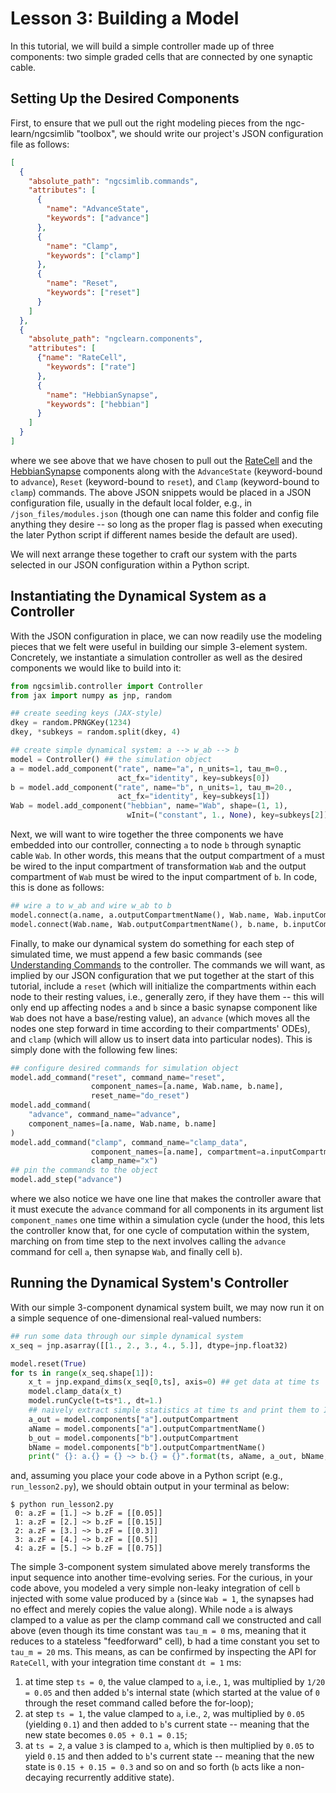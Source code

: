 # Lesson 3: Building a Model

In this tutorial, we will build a simple controller made up of three components:
two simple graded cells that are connected by one synaptic cable.

## Setting Up the Desired Components

First, to ensure that we pull out the right modeling pieces from the
ngc-learn/ngcsimlib "toolbox", we should write our project's JSON configuration
file as follows:

```json
[
  {
    "absolute_path": "ngcsimlib.commands",
    "attributes": [
      {
        "name": "AdvanceState",
        "keywords": ["advance"]
      },
      {
        "name": "Clamp",
        "keywords": ["clamp"]
      },
      {
        "name": "Reset",
        "keywords": ["reset"]
      }
    ]
  },
  {
    "absolute_path": "ngclearn.components",
    "attributes": [
      {"name": "RateCell",
        "keywords": ["rate"]
      },
      {
        "name": "HebbianSynapse",
        "keywords": ["hebbian"]
      }
    ]
  }
]
```

where we see above that we have chosen to pull out the
[RateCell](ngclearn.components.neurons.graded.rateCell) and
the [HebbianSynapse](ngclearn.components.synapses.hebbian.hebbianSynapse)
components along with the `AdvanceState` (keyword-bound to `advance`),
`Reset` (keyword-bound to `reset`), and `Clamp` (keyword-bound to `clamp`) commands.
The above JSON snippets would be placed in a JSON configuration file, usually
in the default local folder, e.g., in `/json_files/modules.json` (though one
can name this folder and config file anything they desire -- so long as the
proper flag is passed when executing the later Python script if different
names beside the default are used).

We will next arrange these together to craft our system with the parts selected
in our JSON configuration within a Python script.

## Instantiating the Dynamical System as a Controller

With the JSON configuration in place, we can now readily use the modeling
pieces that we felt were useful in building our simple 3-element system.
Concretely, we instantiate a simulation controller as well as the desired
components we would like to build into it:

```python
from ngcsimlib.controller import Controller
from jax import numpy as jnp, random

## create seeding keys (JAX-style)
dkey = random.PRNGKey(1234)
dkey, *subkeys = random.split(dkey, 4)

## create simple dynamical system: a --> w_ab --> b
model = Controller() ## the simulation object
a = model.add_component("rate", name="a", n_units=1, tau_m=0.,
                        act_fx="identity", key=subkeys[0])
b = model.add_component("rate", name="b", n_units=1, tau_m=20.,
                        act_fx="identity", key=subkeys[1])
Wab = model.add_component("hebbian", name="Wab", shape=(1, 1),
                          wInit=("constant", 1., None), key=subkeys[2])
```

Next, we will want to wire together the three components we have embedded into
our controller, connecting `a` to node `b` through synaptic cable `Wab`. In
other words, this means that the output compartment of `a` must be wired to the
input compartment of transformation `Wab` and the output compartment of `Wab`
must be wired to the input compartment of `b`. In code, this is done as follows:

```python                        
## wire a to w_ab and wire w_ab to b
model.connect(a.name, a.outputCompartmentName(), Wab.name, Wab.inputCompartmentName())
model.connect(Wab.name, Wab.outputCompartmentName(), b.name, b.inputCompartmentName())
```

Finally, to make our dynamical system do something for each step of simulated
time, we must append a few basic commands
(see [Understanding Commands](../foundations/commands.md) to the controller.
The commands we will want, as implied by our JSON configuration that we put
together at the start of this tutorial, include a `reset` (which will
initialize the compartments within each node to their resting values,
i.e., generally zero, if they have them -- this will only end up affecting
nodes `a` and `b` since a basic synapse component like `Wab` does not have a
base/resting value), an `advance` (which moves all the nodes one step
forward in time according to their compartments' ODEs), and `clamp` (which will
allow us to insert data into particular nodes).
This is simply done with the following few lines:

```python
## configure desired commands for simulation object
model.add_command("reset", command_name="reset",
                  component_names=[a.name, Wab.name, b.name],
                  reset_name="do_reset")
model.add_command(
    "advance", command_name="advance",
    component_names=[a.name, Wab.name, b.name]
)
model.add_command("clamp", command_name="clamp_data",
                  component_names=[a.name], compartment=a.inputCompartmentName(),
                  clamp_name="x")
## pin the commands to the object
model.add_step("advance")
```

where we also notice we have one line that makes the controller aware that it
must execute the `advance` command for all components in its argument list
`component_names` one time within a simulation cycle (under
the hood, this lets the controller know that, for one cycle of computation
within the system, marching on from time step to the next involves calling
the `advance` command for cell `a`, then synapse `Wab`, and finally cell `b`).

## Running the Dynamical System's Controller

With our simple 3-component dynamical system built, we may now run it on a
simple sequence of one-dimensional real-valued numbers:

```python
## run some data through our simple dynamical system
x_seq = jnp.asarray([[1., 2., 3., 4., 5.]], dtype=jnp.float32)

model.reset(True)
for ts in range(x_seq.shape[1]):
    x_t = jnp.expand_dims(x_seq[0,ts], axis=0) ## get data at time ts
    model.clamp_data(x_t)
    model.runCycle(t=ts*1., dt=1.)
    ## naively extract simple statistics at time ts and print them to I/O
    a_out = model.components["a"].outputCompartment
    aName = model.components["a"].outputCompartmentName()
    b_out = model.components["b"].outputCompartment
    bName = model.components["b"].outputCompartmentName()
    print(" {}: a.{} = {} ~> b.{} = {}".format(ts, aName, a_out, bName, b_out))
```

and, assuming you place your code above in a Python script
(e.g., `run_lesson2.py`), we should obtain output in your terminal as below:

```console
$ python run_lesson2.py
 0: a.zF = [1.] ~> b.zF = [[0.05]]
 1: a.zF = [2.] ~> b.zF = [[0.15]]
 2: a.zF = [3.] ~> b.zF = [[0.3]]
 3: a.zF = [4.] ~> b.zF = [[0.5]]
 4: a.zF = [5.] ~> b.zF = [[0.75]]
```

The simple 3-component system simulated above merely transforms the input
sequence into another time-evolving series. For the curious, in your code above,
you modeled a very simple non-leaky integration of cell `b` injected with some
value produced by `a` (since `Wab = 1`, the synapses had no effect and merely
copies the value along). While node `a` is always clamped to a value as per the
clamp command call we constructed and call above (even though its time constant
was `tau_m = 0` ms, meaning that it reduces to a stateless "feedforward" cell),
b had a time constant you set to `tau_m = 20` ms. This means, as can be confirmed
by inspecting the API for `RateCell`, with your integration time constant
`dt = 1` ms:
1. at time step `ts = 0`, the value clamped to `a`, i.e., `1`, was multiplied by
   `1/20 = 0.05` and then added `b`'s internal state (which started at the value
   of `0` through the reset command called before the for-loop);
2. at step `ts = 1`, the value clamped to `a`, i.e., `2`, was multiplied by
   `0.05` (yielding `0.1`) and then added to `b`'s current state -- meaning that
   the new state becomes `0.05 + 0.1 = 0.15`;
3. at `ts = 2`, a value `3` is clamped to `a`, which is then multiplied by `0.05`
   to yield `0.15` and then added to `b`'s current state -- meaning that the new
   state is `0.15 + 0.15 = 0.3`
and so on and so forth (`b` acts like a non-decaying recurrently additive state).
